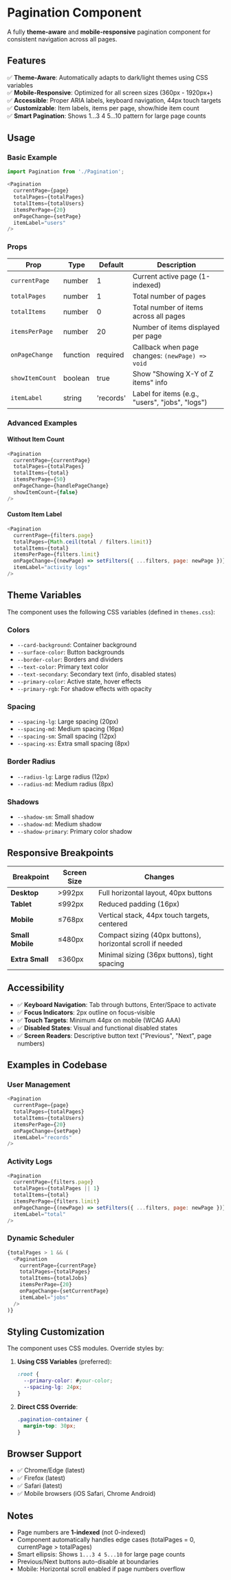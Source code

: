 # Pagination Component

A fully **theme-aware** and **mobile-responsive** pagination component for consistent navigation across all pages.

## Features

✅ **Theme-Aware**: Automatically adapts to dark/light themes using CSS variables  
✅ **Mobile-Responsive**: Optimized for all screen sizes (360px - 1920px+)  
✅ **Accessible**: Proper ARIA labels, keyboard navigation, 44px touch targets  
✅ **Customizable**: Item labels, items per page, show/hide item count  
✅ **Smart Pagination**: Shows 1...3 4 5...10 pattern for large page counts  

## Usage

### Basic Example

```javascript
import Pagination from './Pagination';

<Pagination
  currentPage={page}
  totalPages={totalPages}
  totalItems={totalUsers}
  itemsPerPage={20}
  onPageChange={setPage}
  itemLabel="users"
/>
```

### Props

| Prop | Type | Default | Description |
|------|------|---------|-------------|
| `currentPage` | number | 1 | Current active page (1-indexed) |
| `totalPages` | number | 1 | Total number of pages |
| `totalItems` | number | 0 | Total number of items across all pages |
| `itemsPerPage` | number | 20 | Number of items displayed per page |
| `onPageChange` | function | required | Callback when page changes: `(newPage) => void` |
| `showItemCount` | boolean | true | Show "Showing X-Y of Z items" info |
| `itemLabel` | string | 'records' | Label for items (e.g., "users", "jobs", "logs") |

### Advanced Examples

#### Without Item Count
```javascript
<Pagination
  currentPage={currentPage}
  totalPages={totalPages}
  totalItems={total}
  itemsPerPage={50}
  onPageChange={handlePageChange}
  showItemCount={false}
/>
```

#### Custom Item Label
```javascript
<Pagination
  currentPage={filters.page}
  totalPages={Math.ceil(total / filters.limit)}
  totalItems={total}
  itemsPerPage={filters.limit}
  onPageChange={(newPage) => setFilters({ ...filters, page: newPage })}
  itemLabel="activity logs"
/>
```

## Theme Variables

The component uses the following CSS variables (defined in `themes.css`):

### Colors
- `--card-background`: Container background
- `--surface-color`: Button backgrounds
- `--border-color`: Borders and dividers
- `--text-color`: Primary text color
- `--text-secondary`: Secondary text (info, disabled states)
- `--primary-color`: Active state, hover effects
- `--primary-rgb`: For shadow effects with opacity

### Spacing
- `--spacing-lg`: Large spacing (20px)
- `--spacing-md`: Medium spacing (16px)
- `--spacing-sm`: Small spacing (12px)
- `--spacing-xs`: Extra small spacing (8px)

### Border Radius
- `--radius-lg`: Large radius (12px)
- `--radius-md`: Medium radius (8px)

### Shadows
- `--shadow-sm`: Small shadow
- `--shadow-md`: Medium shadow
- `--shadow-primary`: Primary color shadow

## Responsive Breakpoints

| Breakpoint | Screen Size | Changes |
|------------|-------------|---------|
| **Desktop** | >992px | Full horizontal layout, 40px buttons |
| **Tablet** | ≤992px | Reduced padding (16px) |
| **Mobile** | ≤768px | Vertical stack, 44px touch targets, centered |
| **Small Mobile** | ≤480px | Compact sizing (40px buttons), horizontal scroll if needed |
| **Extra Small** | ≤360px | Minimal sizing (36px buttons), tight spacing |

## Accessibility

- ✅ **Keyboard Navigation**: Tab through buttons, Enter/Space to activate
- ✅ **Focus Indicators**: 2px outline on focus-visible
- ✅ **Touch Targets**: Minimum 44px on mobile (WCAG AAA)
- ✅ **Disabled States**: Visual and functional disabled states
- ✅ **Screen Readers**: Descriptive button text ("Previous", "Next", page numbers)

## Examples in Codebase

### User Management
```javascript
<Pagination
  currentPage={page}
  totalPages={totalPages}
  totalItems={totalUsers}
  itemsPerPage={20}
  onPageChange={setPage}
  itemLabel="records"
/>
```

### Activity Logs
```javascript
<Pagination
  currentPage={filters.page}
  totalPages={totalPages || 1}
  totalItems={total}
  itemsPerPage={filters.limit}
  onPageChange={(newPage) => setFilters({ ...filters, page: newPage })}
  itemLabel="total"
/>
```

### Dynamic Scheduler
```javascript
{totalPages > 1 && (
  <Pagination
    currentPage={currentPage}
    totalPages={totalPages}
    totalItems={totalJobs}
    itemsPerPage={20}
    onPageChange={setCurrentPage}
    itemLabel="jobs"
  />
)}
```

## Styling Customization

The component uses CSS modules. Override styles by:

1. **Using CSS Variables** (preferred):
   ```css
   :root {
     --primary-color: #your-color;
     --spacing-lg: 24px;
   }
   ```

2. **Direct CSS Override**:
   ```css
   .pagination-container {
     margin-top: 30px;
   }
   ```

## Browser Support

- ✅ Chrome/Edge (latest)
- ✅ Firefox (latest)
- ✅ Safari (latest)
- ✅ Mobile browsers (iOS Safari, Chrome Android)

## Notes

- Page numbers are **1-indexed** (not 0-indexed)
- Component automatically handles edge cases (totalPages = 0, currentPage > totalPages)
- Smart ellipsis: Shows `1...3 4 5...10` for large page counts
- Previous/Next buttons auto-disable at boundaries
- Mobile: Horizontal scroll enabled if page numbers overflow
